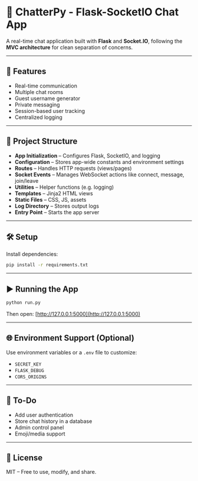 
# 💬 ChatterPy - Flask-SocketIO Chat App

A real-time chat application built with **Flask** and **Socket.IO**, following the **MVC architecture** for clean separation of concerns.

---

## 🚀 Features

- Real-time communication
- Multiple chat rooms
- Guest username generator
- Private messaging
- Session-based user tracking
- Centralized logging

---

## 🧱 Project Structure

- **App Initialization** – Configures Flask, SocketIO, and logging
- **Configuration** – Stores app-wide constants and environment settings
- **Routes** – Handles HTTP requests (views/pages)
- **Socket Events** – Manages WebSocket actions like connect, message, join/leave
- **Utilities** – Helper functions (e.g. logging)
- **Templates** – Jinja2 HTML views
- **Static Files** – CSS, JS, assets
- **Log Directory** – Stores output logs
- **Entry Point** – Starts the app server

---

## 🛠️ Setup

Install dependencies:

```bash
pip install -r requirements.txt
````

---

## ▶️ Running the App

```bash
python run.py
```

Then open: [http://127.0.0.1:5000](http://127.0.0.1:5000)

---

## 🌐 Environment Support (Optional)

Use environment variables or a `.env` file to customize:

* `SECRET_KEY`
* `FLASK_DEBUG`
* `CORS_ORIGINS`

---

## 📝 To-Do

* Add user authentication
* Store chat history in a database
* Admin control panel
* Emoji/media support

---

## 📄 License

MIT – Free to use, modify, and share.

```


